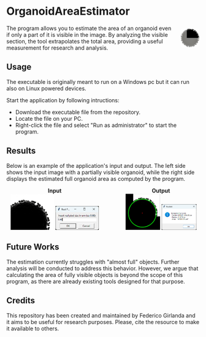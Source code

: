 # OrganoidAreaEstimator


<div style="display: flex; align-items: center;">
  <div style="flex: 1;">
    The program allows you to estimate the area of an organoid even if only a part of it is visible in the image. By analyzing the visible section, the tool extrapolates the total area, providing a useful measurement for research and analysis.
  </div>
  <img src="docs/icon.png" alt="APP icon" style="width: 50px; margin-left: 24px; border-radius: 8px;"/>
</div>

## Usage

The executable is originally meant to run on a Windows pc but it can run also on Linux powered devices. 

Start the application by following intructions:
- Download the executable file from the repository.
- Locate the file on your PC.
- Right-click the file and select "Run as administrator" to start the program.

## Results

Below is an example of the application's input and output. The left side shows the input image with a partially visible organoid, while the right side displays the estimated full organoid area as computed by the program.

<div style="display: flex; justify-content: space-between;">
  <div style="width: 50%; text-align: center;">
    <strong>Input</strong><br/>
    <img src="inputs/organoidPart1.jpg" alt="Organoid partial" style="width: 45%;"/>
    <img src="docs/textInput.png" alt="Organoid partial" style="width: 45%;"/>
  </div>
  <div style="width: 40%; text-align: center;">
    <strong>Output</strong><br/>
    <img src="OAE_results/organoidPart1_full.jpg" alt="Organoid estimation" style="width: 45%;"/>
    <img src="docs/textOutput.png" alt="Organoid estimation" style="width: 45%;"/>
  </div>
</div>

## Future Works

The estimation currently struggles with "almost full" objects. Further analysis will be conducted to address this behavior. However, we argue that calculating the area of fully visible objects is beyond the scope of this program, as there are already existing tools designed for that purpose.

## Credits

This repository has been created and maintained by Federico Girlanda and it aims to be useful for research purposes. Please, cite the resource to make it available to others.